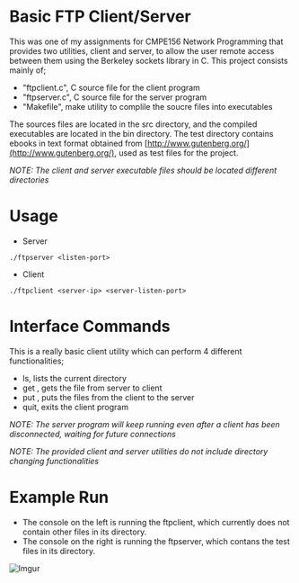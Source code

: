 

# Basic FTP Client/Server
This was one of my assignments for CMPE156 Network Programming that provides two utilities, client and server, to allow the user remote access between them using the Berkeley sockets library in C. This project consists mainly of;
- "ftpclient.c", C source file for the client program
- "ftpserver.c", C source file for the server program
- "Makefile", make utility to complile the soucre files into executables

The sources files are located in the src directory, and the compiled executables are located in the bin directory. The test directory contains ebooks in text format obtained from [http://www.gutenberg.org/](http://www.gutenberg.org/), used as test files for the project. 

*NOTE: The client and server executable files should be located different directories*


# Usage
- Server
```
./ftpserver <listen-port>
```

- Client
```
./ftpclient <server-ip> <server-listen-port>
```

# Interface Commands
This is a really basic client utility which can perform 4 different functionalities;

- ls, lists the current directory
- get <filename>, gets the file from server to client
- put <filename>, puts the files from the client to the server
- quit, exits the client program

*NOTE: The server program will keep running even after a client has been disconnected, waiting for future connections*

*NOTE: The provided client and server utilities do not include directory changing functionalities*

# Example Run
- The console on the left is running the ftpclient, which currently does not contain other files in its directory. 
- The console on the right is running the ftpserver, which contans the test files in its directory. 


![Imgur](https://imgur.com/oyjYZ36.gif)

